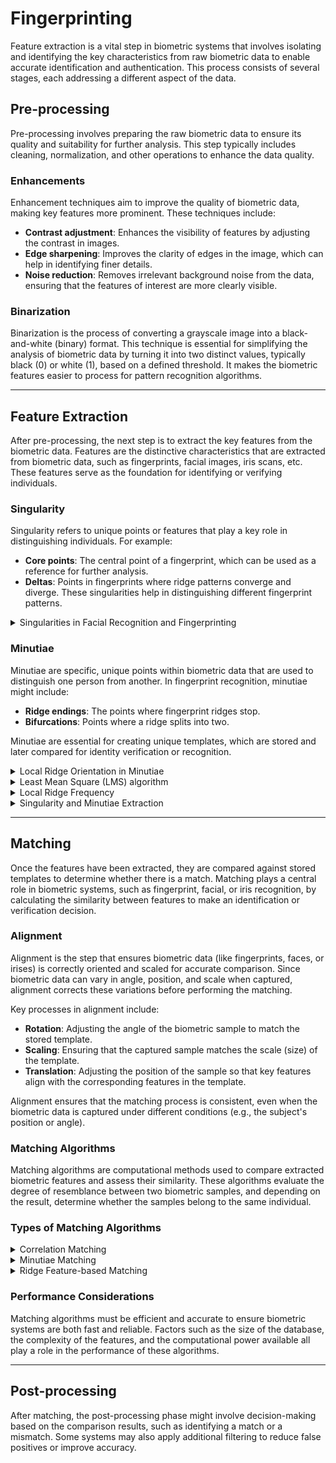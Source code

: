 # Fingerprinting
Feature extraction is a vital step in biometric systems that involves isolating and identifying the key characteristics from raw biometric data to enable accurate identification and authentication. This process consists of several stages, each addressing a different aspect of the data.

## Pre-processing
Pre-processing involves preparing the raw biometric data to ensure its quality and suitability for further analysis. This step typically includes cleaning, normalization, and other operations to enhance the data quality.

### Enhancements
Enhancement techniques aim to improve the quality of biometric data, making key features more prominent. These techniques include:
- **Contrast adjustment**: Enhances the visibility of features by adjusting the contrast in images.
- **Edge sharpening**: Improves the clarity of edges in the image, which can help in identifying finer details.
- **Noise reduction**: Removes irrelevant background noise from the data, ensuring that the features of interest are more clearly visible.

### Binarization
Binarization is the process of converting a grayscale image into a black-and-white (binary) format. This technique is essential for simplifying the analysis of biometric data by turning it into two distinct values, typically black (0) or white (1), based on a defined threshold. It makes the biometric features easier to process for pattern recognition algorithms.

---

## Feature Extraction
After pre-processing, the next step is to extract the key features from the biometric data. Features are the distinctive characteristics that are extracted from biometric data, such as fingerprints, facial images, iris scans, etc. These features serve as the foundation for identifying or verifying individuals.

### Singularity
Singularity refers to unique points or features that play a key role in distinguishing individuals. For example:
- **Core points**: The central point of a fingerprint, which can be used as a reference for further analysis.
- **Deltas**: Points in fingerprints where ridge patterns converge and diverge. These singularities help in distinguishing different fingerprint patterns.

<details>
  <summary>Singularities in Facial Recognition and Fingerprinting</summary>

---

In __facial recognition__, singularities might include the distances between key facial landmarks like eyes, nose, and mouth, which are crucial for distinguishing individuals.

In __fingerprinting__, there are three primary types of singularities that are commonly used in feature extraction:
- **Loop**
  - A loop is a type of fingerprint pattern where the ridge lines curve around and flow back into themselves, typically forming a circular or oval shape. These loops are among the most common fingerprint patterns.

- **Delta (Arch)**
  - A delta is a triangular pattern formed when three ridge lines converge or split. It is often located near the center of the fingerprint. Deltas are distinct landmarks used for comparison and are often present in the arch and loop patterns.

- **Whorl**
  - A whorl is a fingerprint pattern characterized by concentric circular ridge lines that revolve around a central point. This type of pattern is less common than loops and can have multiple concentric rings or spirals.

>Aligning the **cores** of two fingerprints is often the first step before a full comparison or match can be performed. By aligning the core points, biometric systems ensure that the fingerprint samples are in a similar orientation and position, improving the accuracy of further comparisons.

---

</details>

### Minutiae
Minutiae are specific, unique points within biometric data that are used to distinguish one person from another. In fingerprint recognition, minutiae might include:
- **Ridge endings**: The points where fingerprint ridges stop.
- **Bifurcations**: Points where a ridge splits into two.

Minutiae are essential for creating unique templates, which are stored and later compared for identity verification or recognition.
<details>
  <summary>Local Ridge Orientation in Minutiae</summary>
  
---

**Local ridge orientation** refers to the direction of the ridge lines at a specific point in the fingerprint. This orientation is essential for accurately identifying minutiae points and ensuring a reliable comparison between fingerprint samples.

- _Importance of Local Ridge Orientation_ <br>
  The local ridge orientation helps define the pattern and structure of a fingerprint by describing the direction in which the ridges are aligned at each minutiae point. It plays a critical role in enhancing the accuracy of the minutiae matching process by:
  1. Allowing a more precise identification of minutiae points.
  2. Ensuring that the extracted minutiae are correctly aligned when comparing two fingerprints.
  3. Improving the robustness of the fingerprint recognition system, even in cases where the sample may be rotated or distorted.

- _Methods of Determining Local Ridge Orientation_ <br>
  To accurately determine local ridge orientation, the following methods are commonly used:
  1. **Gradient-based techniques**: These methods compute the gradient of the pixel intensity in the fingerprint image to estimate the ridge orientation. By analyzing the intensity variation along the ridge lines, the orientation at each pixel can be determined.
  2. **Frequency-based methods**: These techniques calculate the frequency of ridges in a local window of the fingerprint image, which can then be used to derive the ridge orientation.

---

</details>

<details>
  <summary>Least Mean Square (LMS) algorithm</summary>

---

The Least Mean Square (LMS) algorithm is a statistical technique used to estimate the local ridge orientation at each pixel in a fingerprint image. The main objective is to minimize the error between the estimated orientation and the actual ridge orientation. This approach helps to improve the precision of feature extraction, even in noisy or imperfect fingerprint images.
  
  - _How the LMS Algorithm Works_ <br>
    The LMS orientation estimation algorithm works by iteratively adjusting the orientation estimate to minimize the difference between the predicted and actual ridge orientations. Here's a step-by-step overview:
    
    1. **Initialize Orientation Map**: <br> An initial orientation map is constructed for the fingerprint image. This map represents the estimated direction of ridges at each pixel based on the intensity gradients.
      
    2. **Calculate Local Gradients**: <br> For each pixel in a local region, the algorithm calculates the gradients (changes in intensity) in both the horizontal and vertical directions. The gradients give an indication of the ridge direction in that specific region.
    
    3. **Estimate Local Ridge Orientation**: <br> Using the gradients, the local ridge orientation at each pixel is estimated. The orientation is the direction in which the ridge lines are aligned, which is typically calculated using the gradient direction formula:
       - `Orientation = arctan(Gradient_y / Gradient_x)`
    
    4. **Least Mean Square Optimization**: <br> The LMS algorithm then minimizes the difference (or error) between the estimated and the actual ridge orientations by adjusting the orientation map. This is done using an iterative optimization process where the orientation estimates are refined to reduce the squared error between the observed ridge patterns and the predicted orientations.
    
    5. **Refinement and Final Orientation Map**: <br> After iterating through the process, the final orientation map is produced, providing an accurate representation of the ridge orientations across the fingerprint image.
  
  - _Advantages of LMS Algorithm_
    1. **Accuracy**: <br> The LMS algorithm provides an accurate estimate of local ridge orientations, which is crucial for extracting minutiae points (e.g., ridge endings and bifurcations) accurately.
    2. **Noise Robustness**: <br> The algorithm is robust to noise, as it optimizes the orientation map over the entire fingerprint, minimizing the impact of local distortions.
    3. **Computational Efficiency**: <br> LMS is computationally efficient and can be applied to large fingerprint databases without requiring excessive processing power.

---

</details>

<details>
  <summary>Local Ridge Frequency</summary>

---

Local ridge frequency plays a critical role in the following aspects of fingerprint recognition:
- **Ridge Pattern Characterization**: <br>
  By determining the ridge frequency, the system can characterize the fingerprint’s texture and structure, which is unique to each individual.
- **Minutiae Accuracy**: <br>
  Local ridge frequency helps improve the accuracy of minutiae extraction (such as ridge endings and bifurcations) by providing context for the spacing between ridges.
- **Fingerprint Matching**: <br>
  It is used to align and compare fingerprints, especially when dealing with variations in scale or distortions in the fingerprint images.

- _How Local Ridge Frequency Is Calculated_ <br>
The local ridge frequency is typically calculated by analyzing the image's pixel intensities and measuring the periodicity of the ridge lines in small local windows. The general process includes:
  1. **Select Local Window**: <br>
  Divide the fingerprint image into small overlapping regions or windows (typically a few pixels wide).
  2. **Calculate Ridge Periodicity**: <br>
  For each window, analyze the periodicity (distance between successive ridges) by calculating the frequency of the ridge lines. This is often done by applying techniques like **Fourier Transform** or **gradient-based methods** to estimate the ridge spacing.
  3. **Compute Ridge Frequency**: <br>
  The ridge frequency is the inverse of the ridge period and is typically measured in ridges per unit of distance (e.g., ridges per millimeter).

- _Methods for Estimating Local Ridge Frequency_ <br>
There are several methods to estimate the local ridge frequency:

  1. **Gradient-based Methods** <br>
  These methods calculate the gradient (change in pixel intensity) across the fingerprint. The ridge frequency can be estimated by analyzing the periodic changes in the gradient image.
  
  2. **Fourier Transform Methods** <br>
  Fourier analysis is used to analyze the frequency components of the fingerprint image. By transforming the image into the frequency domain, the ridge frequency can be detected by identifying the dominant frequency in the image’s periodic structure.
  
  3. **Gabor Filter Methods** <br>
  Gabor filters are used to estimate ridge frequency by convolving the fingerprint image with a set of Gabor filters, which are tuned to different frequencies and orientations. The result provides a detailed estimate of the ridge frequency in local regions.

- _Applications in Fingerprint Recognition_ <br>
  Local ridge frequency is essential for the following applications in fingerprint recognition systems:
  - **Feature Enhancement**: It helps enhance the fingerprint image by compensating for distortions and noise, improving the clarity of ridge patterns.
  - **Pre-processing for Minutiae Extraction**: Understanding the ridge frequency allows for better extraction of minutiae points, which are then used for comparison and identification.
  - **Fingerprint Matching and Alignment**: Local ridge frequency helps align fingerprint images by ensuring that the ridge patterns match in scale and orientation, even when there are variations in the fingerprint samples.

---

</details>

<details>
  <summary>Singularity and Minutiae Extraction</summary>

---

### Singularity Extraction
**Singularity Extraction** refers to the process of detecting distinctive points within the fingerprint image, known as singularities. These points help define the unique structure of the fingerprint and serve as key landmarks for comparison.

#### Singularity Detection: Poincaré Index
The **Poincaré index** is a mathematical tool used to detect and characterize singularities in a fingerprint. The Poincaré index is based on the local behavior of ridge lines around a singularity, specifically the curvature of the ridge pattern. It helps identify singularities such as:
- **Loops**
- **Whorls**
- **Deltas** <br>
The Poincaré index assigns a value to each pixel in the fingerprint image based on the rotation of ridge lines in its local neighborhood. Singularities are identified as regions where the index value significantly deviates, indicating the presence of a distinctive ridge pattern.

#### Types of Singularities
- **Core**: A central point within a loop or whorl, often used as a reference for comparison.
- **Delta**: A point where ridge lines diverge, typically found at the intersection of ridge lines.

---

### Minutiae Extraction

**Minutiae Extraction** is the process of detecting specific, unique features within the fingerprint ridges that can be used for identification. These minutiae are the key points of interest that serve as the primary features for fingerprint matching.

#### Types of Minutiae

1. **Ridge Endings**: Points where a ridge abruptly ends. Ridge endings are significant because they mark the termination of a ridge line.
   
2. **Bifurcations**: Points where a single ridge splits into two branches. These points are important for distinguishing between different fingerprint patterns.

#### Minutiae Detection Process

1. **Pre-processing**: The fingerprint image is enhanced to reduce noise and improve the clarity of ridge lines. This may involve contrast adjustment, noise reduction, and binarization.

2. **Ridge Thinning**: The fingerprint image is thinned to reduce the ridges to a single pixel width, making it easier to detect minutiae points.

3. **Minutiae Identification**: After thinning, the minutiae are identified by looking for specific patterns in the ridges:
   - **Ridge Endings**: Detected when a ridge ends at a pixel with no connected neighbors in the direction of the ridge.
   - **Bifurcations**: Identified when a ridge splits into two or more branches at a specific point.

4. **Minutiae Marking**: The minutiae points are marked on the fingerprint image, typically by storing their coordinates and the orientation of the ridge at that point.
   
</details>

---

## Matching
Once the features have been extracted, they are compared against stored templates to determine whether there is a match. Matching plays a central role in biometric systems, such as fingerprint, facial, or iris recognition, by calculating the similarity between features to make an identification or verification decision.

### Alignment
Alignment is the step that ensures biometric data (like fingerprints, faces, or irises) is correctly oriented and scaled for accurate comparison. Since biometric data can vary in angle, position, and scale when captured, alignment corrects these variations before performing the matching.

Key processes in alignment include:
- **Rotation**: Adjusting the angle of the biometric sample to match the stored template.
- **Scaling**: Ensuring that the captured sample matches the scale (size) of the template.
- **Translation**: Adjusting the position of the sample so that key features align with the corresponding features in the template.

Alignment ensures that the matching process is consistent, even when the biometric data is captured under different conditions (e.g., the subject's position or angle).

### Matching Algorithms
Matching algorithms are computational methods used to compare extracted biometric features and assess their similarity. These algorithms evaluate the degree of resemblance between two biometric samples, and depending on the result, determine whether the samples belong to the same individual.

### Types of Matching Algorithms

<details>
  <summary>Correlation Matching</summary>
  
### Description  
**Correlation Matching** is a technique where two biometric patterns are compared by evaluating the correlation between their pixel intensities or feature sets. This method involves aligning biometric images (such as fingerprints) and calculating the degree of similarity between corresponding points.

### Correlation Matching Formula  
The correlation score **S(T, I)** between a template **T(x, y)** and an input image **I(x, y)** can be computed as:  

`S(T, I) = max_(Δx, Δy, θ) CC(T, I^(Δx, Δy, θ))`

Where:
- `Δx`, `Δy`: Translations along the x and y axes, respectively.  
- `θ`: Rotation applied to the input image `I`.  
- `CC(T, I^(Δx, Δy, θ))`: Cross-correlation between the template `T` and the transformed input image `I` after translation and rotation adjustments.  
- `max_(Δx, Δy, θ)`: The maximum correlation value across all possible translations and rotations.

### Performance  
Correlation Matching is not heavily used due to the following limitations:  

- **Non-Linear Distortion:**  
  Variations in impressions of the same finger can lead to significant differences, reducing matching accuracy.  

- **Skin Conditions and Pressure Differences:**  
  Factors such as dryness, moisture, or pressure changes can cause variations in brightness, contrast, and ridge thickness, making direct correlation less effective.  

- **Computational Complexity:**  
  The method is computationally expensive, requiring significant processing power and time for alignment and comparison.

---

</details>
  
<details>
  <summary>Minutiae Matching</summary>
  
### Description  
Minutiae-Based Matching involves comparing specific features of biometric patterns, particularly in fingerprints. These features include ridge endings, bifurcations, and other distinct points. The goal is to match the minutiae sets extracted from both the template and input images.

### Minutiae Representation  
Each minutia can be defined by the set:  
`m = {c, x, y, θ}`
Where:  
- `c`: Type of minutia (ridge ending, bifurcation, etc.)  
- `x`: X-coordinate of the minutia point  
- `y`: Y-coordinate of the minutia point  
- `θ`: Orientation angle of the minutia

#### Template (T) and Input (I) Sets  
Let:  
- **Template (T)** = `{m₁, m₂, ..., mₙ}` be the set of minutiae in the template fingerprint.  
- **Input (I)** = `{m₁', m₂', ..., mₖ'}` be the set of minutiae in the input fingerprint.  

### Matching Parameters  
#### Spatial Distance (sd)  
The spatial distance between a template minutia `mi = {x, y}` and an input minutia `mj' = {x', y'}` is computed as:  
`sd(mi, mj') = √((x - x')² + (y - y')²)`

#### Directional Difference (dd)  
The directional difference between template and input minutiae is defined as:  
`dd(mi, mj') = |θ - θ'|`

#### Minutiae Matching Score (mm)  
The overall minutiae matching score `mm(T, I)` is computed based on the number of matched minutiae:  
`mm(T, I) = | M(T, I) | / min(|T|, |I|)`

Where:  
- `M(T, I)`: Set of matched minutiae between `T` and `I`.  
- `|T|`: Number of minutiae in the template.  
- `|I|`: Number of minutiae in the input.  

### Performance  
Minutiae-based matching is highly reliable when accurate minutiae extraction is possible. It is:  

- **Robust to Image Distortions:** Less affected by noise than pixel-based methods.  
- **Efficient:** Requires lower computational complexity compared to Correlation Matching.  

However, performance degrades when image quality is poor or when partial fingerprint data is available.  

---

### Pair Function (pf)  
A **Pair Function** compares two minutiae points `mi = {xi, yi, θi}` and `mj = {xj, yj, θj}` based on their spatial and directional relationships.  

The pair function is defined as:  
`pf(mi, mj) = (d, Δθ)`

Where:  
- `d = √((xi - xj)² + (yi - yj)²)`: Euclidean distance between the minutiae points.  
- `Δθ = |θi - θj|`: Absolute difference in orientation angles.  

This function helps create robust minutiae pairs for further analysis in local matching.

---

### Local Minutiae Matching  
Local minutiae matching focuses on comparing small neighborhoods of minutiae pairs between the **Template (T)** and **Input (I)** sets.  

#### Neighborhood Definition  
For each minutia `mi ∈ T`, define a neighborhood `Ni` consisting of all minutiae within a distance `R`:
`Ni = {mj ∈ T | d(mi, mj) ≤ R}`

#### Local Matching Score (lms)  
The local matching score `lms(mi, I)` for a minutia `mi` in the template with a neighborhood `Ni` is computed as:  
`lms(mi, I) = | M_local(Ni, I) | / | Ni |`

Where:  
- `M_local(Ni, I)`: Set of matched minutiae between `Ni` and corresponding neighborhoods in the input image `I`.  
- `|Ni|`: Number of minutiae in the neighborhood.  

---

</details>

<details>
  <summary>Ridge Feature-based Matching</summary>
  
## Ridge Feature-based Matching  
**Ridge Feature-based Matching** analyzes the global and local ridge features in biometric patterns. These features include ridge orientation, frequency, and curvature.  
### Key Characteristics:
- Utilizes both local and global pattern features.
- Less sensitive to noise and distortions compared to minutiae-based techniques.
- Requires sophisticated feature extraction algorithms.

---

</details>

### Performance Considerations
Matching algorithms must be efficient and accurate to ensure biometric systems are both fast and reliable. Factors such as the size of the database, the complexity of the features, and the computational power available all play a role in the performance of these algorithms.

---

## Post-processing
After matching, the post-processing phase might involve decision-making based on the comparison results, such as identifying a match or a mismatch. Some systems may also apply additional filtering to reduce false positives or improve accuracy.
